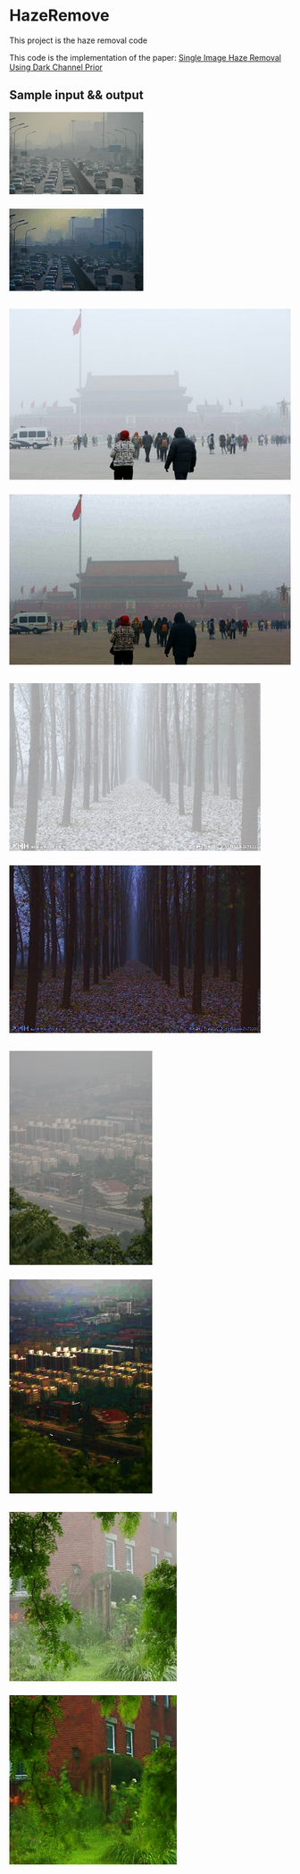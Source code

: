 # HazeRemove
This project is the haze  removal code

This code is the implementation of the paper:
[Single Image Haze Removal Using Dark Channel Prior](http://research.microsoft.com/en-us/um/people/jiansun/papers/Dehaze_CVPR2009.pdf)
## Sample input && output
![Original Image](https://github.com/xdai-dlgvv/maze_remove/blob/dev/sample/1.jpg)
###
![Clarified image](https://github.com/xdai-dlgvv/maze_remove/blob/dev/output/1.jpg)
##
![Original Image](https://github.com/xdai-dlgvv/maze_remove/blob/dev/sample/2.jpg)
###
![Clarified image](https://github.com/xdai-dlgvv/maze_remove/blob/dev/output/2.jpg)
##
![Original Image](https://github.com/xdai-dlgvv/maze_remove/blob/dev/sample/3.jpg)
###
![Clarified image](https://github.com/xdai-dlgvv/maze_remove/blob/dev/output/3.jpg)
##
![Original Image](https://github.com/xdai-dlgvv/maze_remove/blob/dev/sample/4.jpg)
###
![Clarified image](https://github.com/xdai-dlgvv/maze_remove/blob/dev/output/4.jpg)
##
![Original Image](https://github.com/xdai-dlgvv/maze_remove/blob/dev/sample/5.jpg)
###
![Clarified image](https://github.com/xdai-dlgvv/maze_remove/blob/dev/output/5.jpg)
